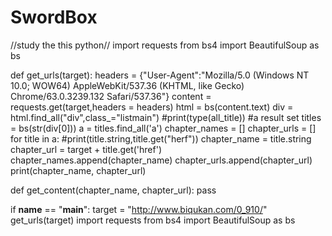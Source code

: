 # SwordBox
//study the this python//
import requests 
from bs4 import BeautifulSoup as bs

def get_urls(target):
    headers = {"User-Agent":"Mozilla/5.0 (Windows NT 10.0; WOW64) AppleWebKit/537.36 (KHTML, like Gecko) Chrome/63.0.3239.132 Safari/537.36"}
    content = requests.get(target,headers = headers)
    html = bs(content.text)
    div = html.find_all("div",class_="listmain")
    #print(type(all_title)) #a result set
    titles = bs(str(div[0]))
    a = titles.find_all('a')
    chapter_names = []
    chapter_urls = []
    for title in a:
        #print(title.string,title.get("herf"))
        chapter_name = title.string
        chapter_url = target + title.get('href')
        chapter_names.append(chapter_name)
        chapter_urls.append(chapter_url)
        print(chapter_name, chapter_url)
    
def get_content(chapter_name, chapter_url):
    pass

if __name__ == "__main__":
    target = "http://www.biqukan.com/0_910/"
    get_urls(target)
import requests
from bs4 import BeautifulSoup as bs    
